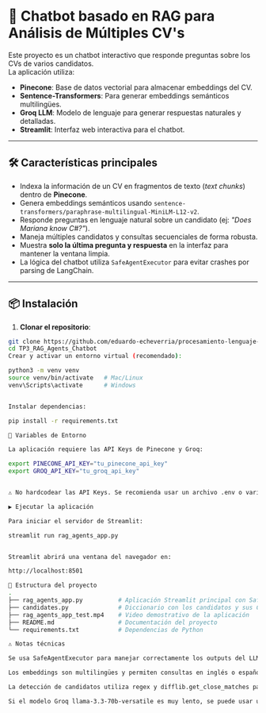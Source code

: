 # 📄 Chatbot basado en RAG para Análisis de Múltiples CV's

Este proyecto es un chatbot interactivo que responde preguntas sobre los CVs de varios candidatos.  
La aplicación utiliza:

- **Pinecone**: Base de datos vectorial para almacenar embeddings del CV.  
- **Sentence-Transformers**: Para generar embeddings semánticos multilingües.  
- **Groq LLM**: Modelo de lenguaje para generar respuestas naturales y detalladas.  
- **Streamlit**: Interfaz web interactiva para el chatbot.  

---

## 🛠 Características principales

- Indexa la información de un CV en fragmentos de texto (*text chunks*) dentro de **Pinecone**.  
- Genera embeddings semánticos usando `sentence-transformers/paraphrase-multilingual-MiniLM-L12-v2`.  
- Responde preguntas en lenguaje natural sobre un candidato (ej: *"Does Mariana know C#?"*).  
- Maneja múltiples candidatos y consultas secuenciales de forma robusta.  
- Muestra **solo la última pregunta y respuesta** en la interfaz para mantener la ventana limpia.  
- La lógica del chatbot utiliza `SafeAgentExecutor` para evitar crashes por parsing de LangChain.  

---

## 📦 Instalación

1. **Clonar el repositorio**:

```bash
git clone https://github.com/eduardo-echeverria/procesamiento-lenguaje-natural-2.git
cd TP3_RAG_Agents_Chatbot
Crear y activar un entorno virtual (recomendado):

python3 -m venv venv
source venv/bin/activate   # Mac/Linux
venv\Scripts\activate      # Windows


Instalar dependencias:

pip install -r requirements.txt

🔑 Variables de Entorno

La aplicación requiere las API Keys de Pinecone y Groq:

export PINECONE_API_KEY="tu_pinecone_api_key"
export GROQ_API_KEY="tu_groq_api_key"


⚠️ No hardcodear las API Keys. Se recomienda usar un archivo .env o variables de entorno para mantenerlas seguras.

▶️ Ejecutar la aplicación

Para iniciar el servidor de Streamlit:

streamlit run rag_agents_app.py


Streamlit abrirá una ventana del navegador en:

http://localhost:8501

📂 Estructura del proyecto
.
├── rag_agents_app.py          # Aplicación Streamlit principal con SafeAgentExecutor
├── candidates.py              # Diccionario con los candidatos y sus CVs
├── rag_agents_app_test.mp4    # Video demostrativo de la aplicación
├── README.md                  # Documentación del proyecto
└── requirements.txt           # Dependencias de Python

⚠️ Notas técnicas

Se usa SafeAgentExecutor para manejar correctamente los outputs del LLM y evitar errores de parsing.

Los embeddings son multilingües y permiten consultas en inglés o español.

La detección de candidatos utiliza regex y difflib.get_close_matches para coincidencias aproximadas.

Si el modelo Groq llama-3.3-70b-versatile es muy lento, se puede usar uno más pequeño (ej: llama-3-8b o llama-3-13b).